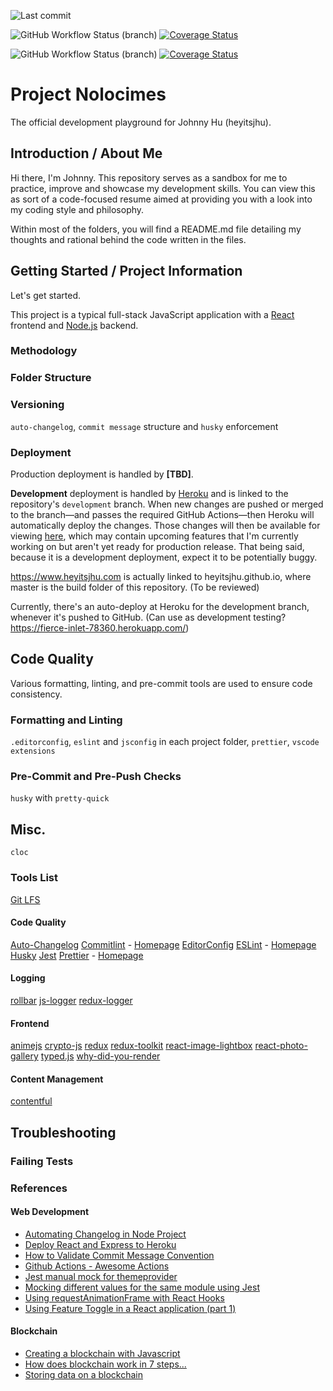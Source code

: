 ![Last commit](https://img.shields.io/github/last-commit/heyitsjhu/nolocimes)

![GitHub Workflow Status (branch)](https://img.shields.io/github/workflow/status/heyitsjhu/nolocimes/gha-lint-test-and-build/master) [![Coverage Status](https://coveralls.io/repos/github/heyitsjhu/nolocimes/badge.svg?branch=master)](https://coveralls.io/github/heyitsjhu/nolocimes?branch=master)

![GitHub Workflow Status (branch)](https://img.shields.io/github/workflow/status/heyitsjhu/nolocimes/gha-lint-test-and-build/development) [![Coverage Status](https://coveralls.io/repos/github/heyitsjhu/nolocimes/badge.svg?branch=development)](https://coveralls.io/github/heyitsjhu/nolocimes?branch=development)

# Project Nolocimes

The official development playground for Johnny Hu (heyitsjhu).

## Introduction / About Me

Hi there, I'm Johnny. This repository serves as a sandbox for me to practice, improve and showcase my development skills. You can view this as sort of a code-focused resume aimed at providing you with a look into my coding style and philosophy.

Within most of the folders, you will find a README.md file detailing my thoughts and rational behind the code written in the files.

## Getting Started / Project Information

Let's get started.

This project is a typical full-stack JavaScript application with a [React](https://reactjs.org/) frontend and [Node.js](https://nodejs.org/) backend.

### Methodology

### Folder Structure

### Versioning

`auto-changelog`, `commit message` structure and `husky` enforcement

### Deployment

Production deployment is handled by **[TBD]**.

**Development** deployment is handled by [Heroku](https://www.heroku.com/) and is linked to the repository's `development` branch. When new changes are pushed or merged to the branch—and passes the required GitHub Actions—then Heroku will automatically deploy the changes. Those changes will then be available for viewing [here](https://nolocimes-dev.herokuapp.com/), which may contain upcoming features that I'm currently working on but aren't yet ready for production release. That being said, because it is a development deployment, expect it to be potentially buggy.

https://www.heyitsjhu.com is actually linked to heyitsjhu.github.io, where master is the build folder of this repository. (To be reviewed)

Currently, there's an auto-deploy at Heroku for the development branch, whenever it's pushed to GitHub. (Can use as development testing? https://fierce-inlet-78360.herokuapp.com/)

## Code Quality

Various formatting, linting, and pre-commit tools are used to ensure code consistency.

### Formatting and Linting

`.editorconfig`, `eslint` and `jsconfig` in each project folder, `prettier`, `vscode extensions`

### Pre-Commit and Pre-Push Checks

`husky` with `pretty-quick`

## Misc.

`cloc`

### Tools List

[Git LFS](https://git-lfs.github.com/)

#### Code Quality

[Auto-Changelog](https://github.com/cookpete/auto-changelog)
[Commitlint](https://github.com/conventional-changelog/commitlint) - [Homepage](https://commitlint.js.org/)
[EditorConfig](https://editorconfig.org/)
[ESLint](https://github.com/eslint/eslint) - [Homepage](https://eslint.org/)
[Husky](https://github.com/typicode/husky)
[Jest](https://jestjs.io/)
[Prettier](https://github.com/prettier/prettier) - [Homepage](https://prettier.io/)

#### Logging

[rollbar](https://rollbar.com)
[js-logger](https://github.com/jonnyreeves/js-logger)
[redux-logger](https://github.com/LogRocket/redux-logger)

#### Frontend

[animejs](https://animejs.com/)
[crypto-js](https://github.com/brix/crypto-js)
[redux](https://redux.js.org/)
[redux-toolkit](https://redux-toolkit.js.org/)
[react-image-lightbox](https://github.com/frontend-collective/react-image-lightbox)
[react-photo-gallery](https://github.com/neptunian/react-photo-gallery)
[typed.js](http://mattboldt.github.io/typed.js)
[why-did-you-render](https://github.com/welldone-software/why-did-you-render)

#### Content Management

[contentful](https://www.contentful.com/)

## Troubleshooting

### Failing Tests

### References

#### Web Development

- [Automating Changelog in Node Project](https://medium.com/@tiagoboeing/automating-changelog-in-your-nodejs-project-c54bdbb56e57)
- [Deploy React and Express to Heroku](https://daveceddia.com/deploy-react-express-app-heroku/)
- [How to Validate Commit Message Convention](https://dev.to/omarzi/how-to-validate-commit-message-convention-using-commitlint-and-husky-aaa)
- [Github Actions - Awesome Actions](https://github.com/sdras/awesome-actions)
- [Jest manual mock for themeprovider](https://stackoverflow.com/questions/58627085/jest-manual-mock-for-themeprovider)
- [Mocking different values for the same module using Jest](https://medium.com/trabe/mocking-different-values-for-the-same-module-using-jest-a7b8d358d78b)
- [Using requestAnimationFrame with React Hooks](https://css-tricks.com/using-requestanimationframe-with-react-hooks/)
- [Using Feature Toggle in a React application (part 1)](https://medium.com/ecovadis-engineering/using-feature-toggle-in-a-react-application-part-1-ee34a0e72cf4)

#### Blockchain

- [Creating a blockchain with Javascript](https://www.youtube.com/watch?v=zVqczFZr124)
- [How does blockchain work in 7 steps...](https://blog.goodaudience.com/blockchain-for-beginners-what-is-blockchain-519db8c6677a)
- [Storing data on a blockchain](https://malcoded.com/posts/storing-data-blockchain/)
